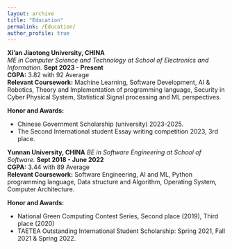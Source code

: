 ---layout: archivetitle: "Education"permalink: /Education/author_profile: true---**Xi’an Jiaotong University, CHINA**  *ME in Computer Science and Technology at School of Electronics and Information.*  **Sept 2023 - Present**  **CGPA:** 3.82 with 92 Average  **Relevant Coursework:** Machine Learning, Software Development, AI & Robotics, Theory and Implementation of programming language, Security in Cyber Physical System, Statistical Signal processing and ML perspectives.  **Honor and Awards:**  - Chinese Government Scholarship (university) 2023-2025.- The Second International student Essay writing competition 2023, 3rd place.**Yunnan University, CHINA**  *BE in Software Engineering at School of Software.*  **Sept 2018 - June 2022**  **CGPA:** 3.44 with 89 Average  **Relevant Coursework:** Software Engineering, AI and ML, Python programming language, Data structure and Algorithm, Operating System, Computer Architecture.  **Honor and Awards:**  - National Green Computing Contest Series, Second place (2019), Third place (2020)- TAETEA Outstanding International Student Scholarship: Spring 2021, Fall 2021 & Spring 2022.  
